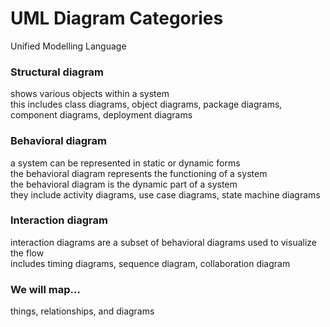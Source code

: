 # UML Diagram Categories
Unified Modelling Language

### Structural diagram
shows various objects within a system  
this includes class diagrams, object diagrams, package diagrams, component diagrams, deployment diagrams  

### Behavioral diagram
a system can be represented in static or dynamic forms  
the behavioral diagram represents the functioning of a system  
the behavioral diagram is the dynamic part of a system  
they include activity diagrams, use case diagrams, state machine diagrams  

### Interaction diagram
interaction diagrams are a subset of behavioral diagrams used to visualize the flow  
includes timing diagrams, sequence diagram, collaboration diagram

### We will map...
things, relationships, and diagrams
